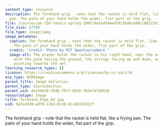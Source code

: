 ```yaml
---
content_type: resource
description: The forehand grip - note that the racket is held flat, like a frying
  pan. The palm of your hand holds the wider, flat part of the grip.
file: /courses/pe-710-tennis-spring-2007/0afad349ed70126d8ce98cc88125d21f_forehand_Page_02.jpg
file_size: 47786
file_type: image/jpeg
image_metadata:
  caption: The forehand grip - note that the racket is held flat, like a frying pan.
    The palm of your hand holds the wider, flat part of the grip.
  credit: 'Credit: Photo by MIT OpenCourseWare.'
  image-alt: The player holds the racket in his right hand, near the end of the grip,
    with the palm facing the ground, the strings facing up and down, and the head
    pointing towards the net.
learning_resource_types: []
license: https://creativecommons.org/licenses/by-nc-sa/4.0/
ocw_type: OCWImage
parent_title: Image Galleries
parent_type: CourseSection
parent_uid: de168d39-f840-f977-8435-fb3ef4fd9530
resourcetype: Image
title: forehand_Page_02.jpg
uid: 0afad349-ed70-126d-8ce9-8cc88125d21f
---
```

The forehand grip - note that the racket is held flat, like a frying pan. The palm of your hand holds the wider, flat part of the grip.